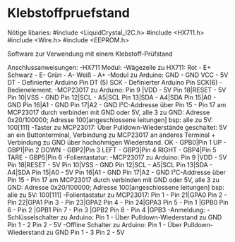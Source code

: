 # Klebstoffpruefstand

  Nötige libaries:
    #include <LiquidCrystal_I2C.h>
    #include <HX711.h>
    #include <Wire.h>
    #include <EEPROM.h>

  Software zur Verwendung mit einem Klebstoff-Prüfstand
  
  
   Anschlussanweisungen:
     -HX711 Modul:
       -Wägezelle zu HX711:
          Rot     -   E+
          Schwarz -   E-
          Grün    -   A-
          Weiß    -   A+
       -Modul zu Arduino:
          GND     -   GND
          VCC     -   5V
          DT      -   Definierter Arduino Pin DT (5)
          SCK     -   Definierter Arduino Pin SCK(6)
     -Bedienelement:
       -MCP23017 zu Arduino:
          Pin 9 |VDD    -   5V
          Pin 18|RESET  -   5V
          Pin 10|VSS    -   GND
          Pin 12|SCL    -   A5|SCL
          Pin 13|SDA    -   A4|SDA
          Pin 15|A0     -   GND
          Pin 16|A1     -   GND
          Pin 17|A2     -   GND
          I²C-Addresse über Pin 15 - Pin 17 am MCP23017 durch verbinden mit GND oder 5V, alle 3 zu GND: Adresse 0x20/100000; Adresse 100[angeschlossene leitungen] bsp: alle zu 5V: 100[111]
       -Taster zu MCP23017:
          Über Pulldown-Wiederstände geschaltet: 5V an ein Buttonterminal, Verbindung zu MCP23017 an anderes Terminal + Verbindung zu  GND über hochohmigen Wiederstand.
          OK    -   GPB0|Pin 1
          UP    -   GBP1|Pin 2
          DOWN  -   GBP2|Pin 3
          LEFT  -   GBP3|Pin 4
          RIGHT -   GBP4|Pin 5
          TARE  -   GBP5|Pin 6
     -Folientastatur:
       -MCP23017 zu Arduino:
          Pin 9 |VDD    -   5V
          Pin 18|RESET  -   5V
          Pin 10|VSS    -   GND
          Pin 12|SCL    -   A5|SCL
          Pin 13|SDA    -   A4|SDA
          Pin 15|A0     -   5V
          Pin 16|A1     -   GND
          Pin 17|A2     -   GND
          I²C-Addresse über Pin 15 - Pin 17 am MCP23017 durch verbinden mit GND oder 5V, alle 3 zu GND: Adresse 0x20/100000; Adresse 100[angeschlossene leitungen] bsp: alle zu 5V: 100[111]
       -Folientastatur zu MCP23017:
          Pin 1     -   Pin 21|GPA0
          Pin 2     -   Pin 22|GPA1
          Pin 3     -   Pin 23|GPA2
          Pin 4     -   Pin 24|GPA3
          Pin 5     -   Pin 1 |GPB0
          Pin 6     -   Pin 2 |GPB1
          Pin 7     -   Pin 3 |GPB2
          Pin 8     -   Pin 4 |GPB3
     -Anmeldung:
       -Schlüsselschalter zu Arduino:
          Pin 1     -   Über Pulldown-Wiederstand zu GND
          Pin 1     -   2
          Pin 2     -   5V
       -Offline Schalter zu Arduino:
          Pin 1     -   Über Pulldown-Wiederstand zu GND
          Pin 1     -   3
          Pin 2     -   5V
